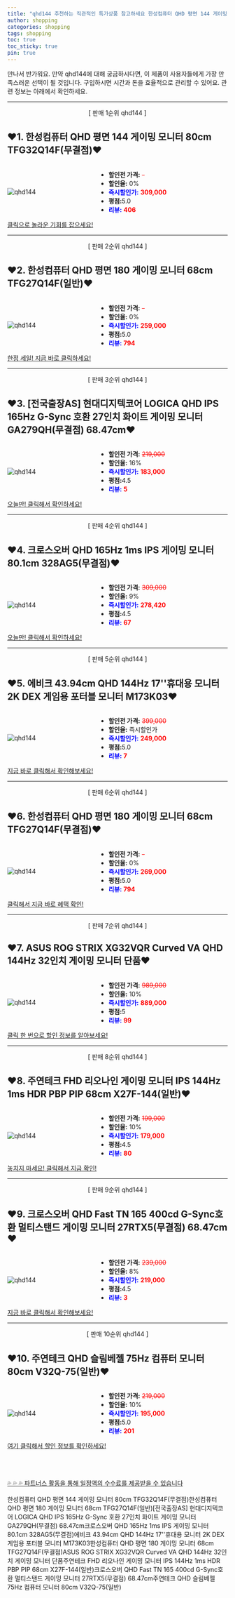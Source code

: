 ```yaml
---
title: "qhd144 추천하는 직관적인 특가상품 참고하세요 한성컴퓨터 QHD 평면 144 게이밍"
author: shopping
categories: shopping
tags: shopping
toc: true
toc_sticky: true
pin: true
---
```

만나서 반가워요. 만약 qhd144에 대해 궁금하시다면,  이 제품이 사용자들에게 가장 만족스러운 선택이 될 것입니다. 구입하시면 시간과 돈을 효율적으로 관리할 수 있어요. 관련 정보는 아래에서 확인하세요.

---
<p class="toplist" style="margin: 0 auto; display: block; width: fit-content;">[ 판매 1순위 qhd144 ]</p>

<h2><strong>❤️1. 한성컴퓨터 QHD 평면 144 게이밍 모니터 80cm TFG32Q14F(무결점)❤️</strong></h2>

<div style="display: flex; align-items: center;">
    <div style="flex: 0.4;">
        <img src="https://thumbnail7.coupangcdn.com/thumbnails/remote/230x230ex/image/retail/images/1705491617894860-a0216e0a-4965-4c23-9ad9-3beb97ec1399.jpg" alt="qhd144" style="max-width: 100%;">
    </div>
    <div style="flex: 0.6; margin-left: 10px;">
        <ul>
            <li><strong>할인전 가격:</strong> <del style="color: red;">-</del></li>
            <li><strong>할인율:</strong> 0%</li>
            <li><span style='color:blue'><strong>즉시할인가:</strong></span> <span style='color:red'><strong>309,000</strong></span></li>
            <li><strong>평점:</strong>5.0</li>
            <li><span style='color:blue'><strong>리뷰:</strong></span> <span style='color:red'><strong>406</strong></span></li>
        </ul>
    </div>
</div>
<div class="center">
    <a href="https://William4Davisa.github.io?lptag=AF9450613&subid=githubio&pageKey=4501083997&traceid=V0-153&itemId=5403594318&vendorItemId=72703572028" class="myButton">
        클릭으로 놀라운 기회를 잡으세요!
    </a>
</div>


---
<p class="toplist" style="margin: 0 auto; display: block; width: fit-content;">[ 판매 2순위 qhd144 ]</p>

<h2><strong>❤️2. 한성컴퓨터 QHD 평면 180 게이밍 모니터 68cm TFG27Q14F(일반)❤️</strong></h2>

<div style="display: flex; align-items: center;">
    <div style="flex: 0.4;">
        <img src="https://thumbnail9.coupangcdn.com/thumbnails/remote/230x230ex/image/retail/images/204749907951184-9724ac2a-82a7-4aef-8bdc-f5042735189d.jpg" alt="qhd144" style="max-width: 100%;">
    </div>
    <div style="flex: 0.6; margin-left: 10px;">
        <ul>
            <li><strong>할인전 가격:</strong> <del style="color: red;">-</del></li>
            <li><strong>할인율:</strong> 0%</li>
            <li><span style='color:blue'><strong>즉시할인가:</strong></span> <span style='color:red'><strong>259,000</strong></span></li>
            <li><strong>평점:</strong>5.0</li>
            <li><span style='color:blue'><strong>리뷰:</strong></span> <span style='color:red'><strong>794</strong></span></li>
        </ul>
    </div>
</div>
<div class="center">
    <a href="https://William4Davisa.github.io?lptag=AF9450613&subid=githubio&pageKey=4501084002&traceid=V0-153&itemId=5403594322&vendorItemId=72703572041" class="myButton">
        한정 세일! 지금 바로 클릭하세요!
    </a>
</div>


---
<p class="toplist" style="margin: 0 auto; display: block; width: fit-content;">[ 판매 3순위 qhd144 ]</p>

<h2><strong>❤️3. [전국출장AS] 현대디지텍코어 LOGICA QHD IPS 165Hz G-Sync 호환 27인치 화이트 게이밍 모니터 GA279QH(무결점) 68.47cm❤️</strong></h2>

<div style="display: flex; align-items: center;">
    <div style="flex: 0.4;">
        <img src="https://thumbnail8.coupangcdn.com/thumbnails/remote/230x230ex/image/vendor_inventory/7127/bd0803f22995b6ce89fd3218ea321a044e42e0bd6bc49c3ca36c17de379b.jpg" alt="qhd144" style="max-width: 100%;">
    </div>
    <div style="flex: 0.6; margin-left: 10px;">
        <ul>
            <li><strong>할인전 가격:</strong> <del style="color: red;">219,000</del></li>
            <li><strong>할인율:</strong> 16%</li>
            <li><span style='color:blue'><strong>즉시할인가:</strong></span> <span style='color:red'><strong>183,000</strong></span></li>
            <li><strong>평점:</strong>4.5</li>
            <li><span style='color:blue'><strong>리뷰:</strong></span> <span style='color:red'><strong>5</strong></span></li>
        </ul>
    </div>
</div>
<div class="center">
    <a href="https://William4Davisa.github.io?lptag=AF9450613&subid=githubio&pageKey=8174746910&traceid=V0-153&itemId=23359456654&vendorItemId=90394725028" class="myButton">
        오늘만! 클릭해서 확인하세요!
    </a>
</div>


---
<p class="toplist" style="margin: 0 auto; display: block; width: fit-content;">[ 판매 4순위 qhd144 ]</p>

<h2><strong>❤️4. 크로스오버 QHD 165Hz 1ms IPS 게이밍 모니터 80.1cm 328AG5(무결점)❤️</strong></h2>

<div style="display: flex; align-items: center;">
    <div style="flex: 0.4;">
        <img src="https://thumbnail8.coupangcdn.com/thumbnails/remote/230x230ex/image/retail/images/578484760962976-df5258c8-28b4-4402-add5-12029b03ceb4.jpg" alt="qhd144" style="max-width: 100%;">
    </div>
    <div style="flex: 0.6; margin-left: 10px;">
        <ul>
            <li><strong>할인전 가격:</strong> <del style="color: red;">309,000</del></li>
            <li><strong>할인율:</strong> 9%</li>
            <li><span style='color:blue'><strong>즉시할인가:</strong></span> <span style='color:red'><strong>278,420</strong></span></li>
            <li><strong>평점:</strong>4.5</li>
            <li><span style='color:blue'><strong>리뷰:</strong></span> <span style='color:red'><strong>67</strong></span></li>
        </ul>
    </div>
</div>
<div class="center">
    <a href="https://William4Davisa.github.io?lptag=AF9450613&subid=githubio&pageKey=6990538026&traceid=V0-153&itemId=17423962372&vendorItemId=84593124630" class="myButton">
        오늘만! 클릭해서 확인하세요!
    </a>
</div>


---
<p class="toplist" style="margin: 0 auto; display: block; width: fit-content;">[ 판매 5순위 qhd144 ]</p>

<h2><strong>❤️5. 에비크 43.94cm QHD 144Hz 17''휴대용 모니터 2K DEX 게임용 포터블 모니터 M173K03❤️</strong></h2>

<div style="display: flex; align-items: center;">
    <div style="flex: 0.4;">
        <img src="https://thumbnail9.coupangcdn.com/thumbnails/remote/230x230ex/image/vendor_inventory/c005/2fdbe730b631bc1d4e8ec95613a875ee6c830c9b5ff34c7e4a733fba0082.jpg" alt="qhd144" style="max-width: 100%;">
    </div>
    <div style="flex: 0.6; margin-left: 10px;">
        <ul>
            <li><strong>할인전 가격:</strong> <del style="color: red;">399,000</del></li>
            <li><strong>할인율:</strong> 즉시할인가</li>
            <li><span style='color:blue'><strong>즉시할인가:</strong></span> <span style='color:red'><strong>249,000</strong></span></li>
            <li><strong>평점:</strong>5.0</li>
            <li><span style='color:blue'><strong>리뷰:</strong></span> <span style='color:red'><strong>7</strong></span></li>
        </ul>
    </div>
</div>
<div class="center">
    <a href="https://William4Davisa.github.io?lptag=AF9450613&subid=githubio&pageKey=8002418254&traceid=V0-153&itemId=22293296723&vendorItemId=89338855497" class="myButton">
        지금 바로 클릭해서 확인해보세요!
    </a>
</div>


---
<p class="toplist" style="margin: 0 auto; display: block; width: fit-content;">[ 판매 6순위 qhd144 ]</p>

<h2><strong>❤️6. 한성컴퓨터 QHD 평면 180 게이밍 모니터 68cm TFG27Q14F(무결점)❤️</strong></h2>

<div style="display: flex; align-items: center;">
    <div style="flex: 0.4;">
        <img src="https://thumbnail10.coupangcdn.com/thumbnails/remote/230x230ex/image/retail/images/202123662947057-84427b7b-f917-4259-80a8-565ccdc89de5.jpg" alt="qhd144" style="max-width: 100%;">
    </div>
    <div style="flex: 0.6; margin-left: 10px;">
        <ul>
            <li><strong>할인전 가격:</strong> <del style="color: red;">-</del></li>
            <li><strong>할인율:</strong> 0%</li>
            <li><span style='color:blue'><strong>즉시할인가:</strong></span> <span style='color:red'><strong>269,000</strong></span></li>
            <li><strong>평점:</strong>5.0</li>
            <li><span style='color:blue'><strong>리뷰:</strong></span> <span style='color:red'><strong>794</strong></span></li>
        </ul>
    </div>
</div>
<div class="center">
    <a href="https://William4Davisa.github.io?lptag=AF9450613&subid=githubio&pageKey=4501084002&traceid=V0-153&itemId=5403594324&vendorItemId=72703572057" class="myButton">
        클릭해서 지금 바로 혜택 확인!
    </a>
</div>


---
<p class="toplist" style="margin: 0 auto; display: block; width: fit-content;">[ 판매 7순위 qhd144 ]</p>

<h2><strong>❤️7. ASUS ROG STRIX XG32VQR Curved VA QHD 144Hz 32인치 게이밍 모니터 단품❤️</strong></h2>

<div style="display: flex; align-items: center;">
    <div style="flex: 0.4;">
        <img src="https://thumbnail7.coupangcdn.com/thumbnails/remote/230x230ex/image/vendor_inventory/9335/f3d59740b34483c3c401415c8d0e4e8f9d3477003ce1cba4998ee73fd390.jpg" alt="qhd144" style="max-width: 100%;">
    </div>
    <div style="flex: 0.6; margin-left: 10px;">
        <ul>
            <li><strong>할인전 가격:</strong> <del style="color: red;">989,000</del></li>
            <li><strong>할인율:</strong> 10%</li>
            <li><span style='color:blue'><strong>즉시할인가:</strong></span> <span style='color:red'><strong>889,000</strong></span></li>
            <li><strong>평점:</strong>5</li>
            <li><span style='color:blue'><strong>리뷰:</strong></span> <span style='color:red'><strong>99</strong></span></li>
        </ul>
    </div>
</div>
<div class="center">
    <a href="https://William4Davisa.github.io?lptag=AF9450613&subid=githubio&pageKey=7777213460&traceid=V0-153&itemId=21011773193&vendorItemId=88075331350" class="myButton">
        클릭 한 번으로 할인 정보를 알아보세요!
    </a>
</div>


---
<p class="toplist" style="margin: 0 auto; display: block; width: fit-content;">[ 판매 8순위 qhd144 ]</p>

<h2><strong>❤️8. 주연테크 FHD 리오나인 게이밍 모니터 IPS 144Hz 1ms HDR PBP PIP 68cm X27F-144(일반)❤️</strong></h2>

<div style="display: flex; align-items: center;">
    <div style="flex: 0.4;">
        <img src="https://thumbnail6.coupangcdn.com/thumbnails/remote/230x230ex/image/retail/images/1757250664943831-bb92e6c3-ffeb-46a4-9d52-18cb62957e1a.jpg" alt="qhd144" style="max-width: 100%;">
    </div>
    <div style="flex: 0.6; margin-left: 10px;">
        <ul>
            <li><strong>할인전 가격:</strong> <del style="color: red;">199,000</del></li>
            <li><strong>할인율:</strong> 10%</li>
            <li><span style='color:blue'><strong>즉시할인가:</strong></span> <span style='color:red'><strong>179,000</strong></span></li>
            <li><strong>평점:</strong>4.5</li>
            <li><span style='color:blue'><strong>리뷰:</strong></span> <span style='color:red'><strong>80</strong></span></li>
        </ul>
    </div>
</div>
<div class="center">
    <a href="https://William4Davisa.github.io?lptag=AF9450613&subid=githubio&pageKey=7551716433&traceid=V0-153&itemId=19875284530&vendorItemId=86975922894" class="myButton">
        놓치지 마세요! 클릭해서 지금 확인!
    </a>
</div>


---
<p class="toplist" style="margin: 0 auto; display: block; width: fit-content;">[ 판매 9순위 qhd144 ]</p>

<h2><strong>❤️9. 크로스오버 QHD Fast TN 165 400cd G-Sync호환 멀티스탠드 게이밍 모니터 27RTX5(무결점) 68.47cm❤️</strong></h2>

<div style="display: flex; align-items: center;">
    <div style="flex: 0.4;">
        <img src="https://thumbnail8.coupangcdn.com/thumbnails/remote/230x230ex/image/vendor_inventory/5e3f/2fcfa4065f0660901051b36c5057c54208e02834717a6e1b4d660589f479.jpg" alt="qhd144" style="max-width: 100%;">
    </div>
    <div style="flex: 0.6; margin-left: 10px;">
        <ul>
            <li><strong>할인전 가격:</strong> <del style="color: red;">239,000</del></li>
            <li><strong>할인율:</strong> 8%</li>
            <li><span style='color:blue'><strong>즉시할인가:</strong></span> <span style='color:red'><strong>219,000</strong></span></li>
            <li><strong>평점:</strong>4.5</li>
            <li><span style='color:blue'><strong>리뷰:</strong></span> <span style='color:red'><strong>3</strong></span></li>
        </ul>
    </div>
</div>
<div class="center">
    <a href="https://William4Davisa.github.io?lptag=AF9450613&subid=githubio&pageKey=8006167077&traceid=V0-153&itemId=22316726817&vendorItemId=89779104000" class="myButton">
        지금 바로 클릭해서 확인해보세요!
    </a>
</div>


---
<p class="toplist" style="margin: 0 auto; display: block; width: fit-content;">[ 판매 10순위 qhd144 ]</p>

<h2><strong>❤️10. 주연테크 QHD 슬림베젤 75Hz 컴퓨터 모니터 80cm V32Q-75(일반)❤️</strong></h2>

<div style="display: flex; align-items: center;">
    <div style="flex: 0.4;">
        <img src="https://thumbnail6.coupangcdn.com/thumbnails/remote/230x230ex/image/retail/images/74330628454323-58ccf920-676d-4282-b964-ccbacbdfde60.jpg" alt="qhd144" style="max-width: 100%;">
    </div>
    <div style="flex: 0.6; margin-left: 10px;">
        <ul>
            <li><strong>할인전 가격:</strong> <del style="color: red;">219,000</del></li>
            <li><strong>할인율:</strong> 10%</li>
            <li><span style='color:blue'><strong>즉시할인가:</strong></span> <span style='color:red'><strong>195,000</strong></span></li>
            <li><strong>평점:</strong>5.0</li>
            <li><span style='color:blue'><strong>리뷰:</strong></span> <span style='color:red'><strong>201</strong></span></li>
        </ul>
    </div>
</div>
<div class="center">
    <a href="https://William4Davisa.github.io?lptag=AF9450613&subid=githubio&pageKey=7093771120&traceid=V0-153&itemId=17685641754&vendorItemId=82900970625" class="myButton">
        여기 클릭해서 할인 정보를 확인하세요!
    </a>
</div>

<br><br><br>[💦 💦 💦 파트너스 활동을 통해 일정액의 수수료를 제공받을 수 있습니다](https://link.coupang.com/a/bcpT2c)<br><br>한성컴퓨터 QHD 평면 144 게이밍 모니터 80cm TFG32Q14F(무결점)한성컴퓨터 QHD 평면 180 게이밍 모니터 68cm TFG27Q14F(일반)[전국출장AS] 현대디지텍코어 LOGICA QHD IPS 165Hz G-Sync 호환 27인치 화이트 게이밍 모니터 GA279QH(무결점) 68.47cm크로스오버 QHD 165Hz 1ms IPS 게이밍 모니터 80.1cm 328AG5(무결점)에비크 43.94cm QHD 144Hz 17''휴대용 모니터 2K DEX 게임용 포터블 모니터 M173K03한성컴퓨터 QHD 평면 180 게이밍 모니터 68cm TFG27Q14F(무결점)ASUS ROG STRIX XG32VQR Curved VA QHD 144Hz 32인치 게이밍 모니터 단품주연테크 FHD 리오나인 게이밍 모니터 IPS 144Hz 1ms HDR PBP PIP 68cm X27F-144(일반)크로스오버 QHD Fast TN 165 400cd G-Sync호환 멀티스탠드 게이밍 모니터 27RTX5(무결점) 68.47cm주연테크 QHD 슬림베젤 75Hz 컴퓨터 모니터 80cm V32Q-75(일반)